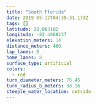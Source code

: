 ```yaml
---
title: "South Florida"
date: 2019-05-17T04:35:31.173Z
tags: []
latitude: 28.063102
longitude: -82.4068237
elevation_meters: 14
distance_meters: 400
lap_lanes: 8
home_lanes: 8
surface_type: artificial
colors:
  - red
turn_diameter_meters: 76.45
turn_radius_b_meters: 38.16
steeple_water_location: outside
---
```



